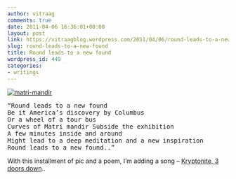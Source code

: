 ```yaml
---
author: vitraag
comments: true
date: 2011-04-06 16:36:01+00:00
layout: post
link: https://vitraagblog.wordpress.com/2011/04/06/round-leads-to-a-new-found/
slug: round-leads-to-a-new-found
title: Round leads to a new found
wordpress_id: 449
categories:
- writings
---
```


[![matri-mandir]({{site.images}}/2011/04/matri-mandir_thumb.jpg)]({{site.images}}/2011/04/matri-mandir.jpg)

<pre>
“Round leads to a new found
Be it America’s discovery by Columbus
Or a wheel of a tour bus
Curves of Matri mandir Subside the exhibition
A few minutes inside and around
Might lead to a deep meditation and a new inspiration
Round leads to a new found..”
</pre>

With this installment of pic and a poem, I’m adding a song – [Kryptonite, 3 doors down](http://youtu.be/xPU8OAjjS4k)..
